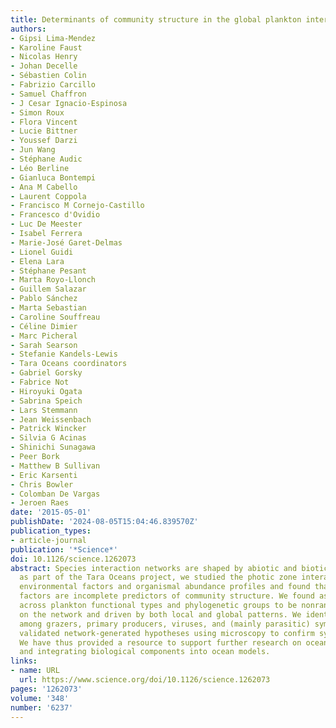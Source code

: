 ```yaml
---
title: Determinants of community structure in the global plankton interactome
authors:
- Gipsi Lima-Mendez
- Karoline Faust
- Nicolas Henry
- Johan Decelle
- Sébastien Colin
- Fabrizio Carcillo
- Samuel Chaffron
- J Cesar Ignacio-Espinosa
- Simon Roux
- Flora Vincent
- Lucie Bittner
- Youssef Darzi
- Jun Wang
- Stéphane Audic
- Léo Berline
- Gianluca Bontempi
- Ana M Cabello
- Laurent Coppola
- Francisco M Cornejo-Castillo
- Francesco d'Ovidio
- Luc De Meester
- Isabel Ferrera
- Marie-José Garet-Delmas
- Lionel Guidi
- Elena Lara
- Stéphane Pesant
- Marta Royo-Llonch
- Guillem Salazar
- Pablo Sánchez
- Marta Sebastian
- Caroline Souffreau
- Céline Dimier
- Marc Picheral
- Sarah Searson
- Stefanie Kandels-Lewis
- Tara Oceans coordinators
- Gabriel Gorsky
- Fabrice Not
- Hiroyuki Ogata
- Sabrina Speich
- Lars Stemmann
- Jean Weissenbach
- Patrick Wincker
- Silvia G Acinas
- Shinichi Sunagawa
- Peer Bork
- Matthew B Sullivan
- Eric Karsenti
- Chris Bowler
- Colomban De Vargas
- Jeroen Raes
date: '2015-05-01'
publishDate: '2024-08-05T15:04:46.839570Z'
publication_types:
- article-journal
publication: '*Science*'
doi: 10.1126/science.1262073
abstract: Species interaction networks are shaped by abiotic and biotic factors. Here,
  as part of the Tara Oceans project, we studied the photic zone interactome using
  environmental factors and organismal abundance profiles and found that environmental
  factors are incomplete predictors of community structure. We found associations
  across plankton functional types and phylogenetic groups to be nonrandomly distributed
  on the network and driven by both local and global patterns. We identified interactions
  among grazers, primary producers, viruses, and (mainly parasitic) symbionts and
  validated network-generated hypotheses using microscopy to confirm symbiotic relationships.
  We have thus provided a resource to support further research on ocean food webs
  and integrating biological components into ocean models.
links:
- name: URL
  url: https://www.science.org/doi/10.1126/science.1262073
pages: '1262073'
volume: '348'
number: '6237'
---
```

